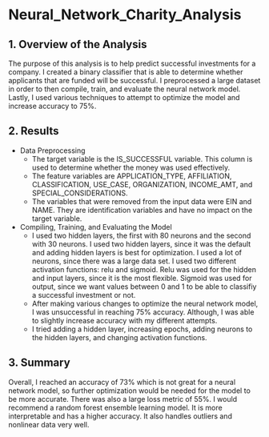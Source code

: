 # Neural_Network_Charity_Analysis
## 1. Overview of the Analysis
The purpose of this analysis is to help predict successful investments for a company. I created a binary classifier that is able to determine whether applicants that are funded will be successful. I preprocessed a large dataset in order to then compile, train, and evaluate the neural network model. Lastly, I used various techniques to attempt to optimize the model and increase accuracy to 75%. 

## 2. Results
* Data Preprocessing
  * The target variable is the IS_SUCCESSFUL variable. This column is used to determine whether the money was used effectively.
  * The feature variables are APPLICATION_TYPE, AFFILIATION, CLASSIFICATION, USE_CASE, ORGANIZATION, INCOME_AMT, and SPECIAL_CONSIDERATIONS. 
  * The variables that were removed from the input data were EIN and NAME. They are identification variables and have no impact on the target variable.
* Compiling, Training, and Evaluating the Model
  * I used two hidden layers, the first with 80 neurons and the second with 30 neurons. I used two hidden layers, since it was the default and adding hidden layers is best for optimization. I used a lot of neurons, since there was a large data set. I used two different activation functions: relu and sigmoid. Relu was used for the hidden and input layers, since it is the most flexible. Sigmoid was used for output, since we want values between 0 and 1 to be able to classifiy a successful investment or not. 
  * After making various changes to optimize the neural network model, I was unsuccessful in reaching 75% accuracy. Although, I was able to slightly increase accuracy with my different attempts. 
  * I tried adding a hidden layer, increasing epochs, adding neurons to the hidden layers, and changing activation functions. 

## 3. Summary
Overall, I reached an accuracy of 73% which is not great for a neural network model, so further optimization would be needed for the model to be more accurate. There was also a large loss metric of 55%. I would recommend a random forest ensemble learning model. It is more interpretable and has a higher accuracy. It also handles outliers and nonlinear data very well. 

